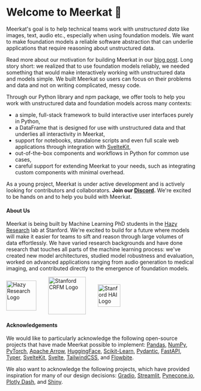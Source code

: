 # Welcome to Meerkat 🔮

Meerkat's goal is to help technical teams work with *unstructured data* like images, text, audio etc., especially when using foundation models. We want to make foundation models a reliable software abstraction that can underlie applications that require reasoning about unstructured data.

Read more about our motivation for building Meerkat in our [blog post](https://hazyresearch.github.io/blog/meerkat). Long story short: we realized that to use foundation models reliably, we needed something that would make interactively working with unstructured data and models simple. We built Meerkat so users can focus on their problems and data and not on writing complicated, messy code.

Through our Python library and npm package, we offer tools to help you work with unstructured data and foundation models across many contexts:
- a simple, full-stack framework to build interactive user interfaces purely in Python,
- a DataFrame that is designed for use with unstructured data and that underlies all interactivity in Meerkat,
- support for notebooks, standalone scripts and even full scale web applications through integration with [SvelteKit](https://kit.svelte.dev/),
- out-of-the-box components and workflows in Python for common use cases,
- careful support for extending Meerkat to your needs, such as integrating custom components with minimal overhead.

As a young project, Meerkat is under active development and is actively looking for contributors and collaborators. **Join our [Discord](https://discord.gg/pw8E4Q26Tq).**  We're excited to be hands on and to help you build with Meerkat.
<!-- 
**Philosophy.** Our design philosophy is to give technically minded users the opportunity to extend and tinker to customize Meerkat to your liking, while giving most users the ability to use Meerkat without worrying about the details. 
We hope to make implementation decisions that prioritize simplicity, productivity and ergonomics over technical pyrotechnics and bloat.
 -->
#### About Us
Meerkat is being built by Machine Learning PhD students in the [Hazy Research](https://hazyresearch.stanford.edu) lab at Stanford. We're excited to build for a future where models will make it easier for teams to sift and reason through large volumes of data effortlessly. We have varied research backgrounds and have done research that touches all parts of the machine learning process: we've created new model architectures, studied model robustness and evaluation, worked on advanced applications ranging from audio generation to medical imaging, and contributed directly to the emergence of foundation models.


<div style="display: flex; gap: 2rem; align-items: center;">
    <a href="https://hazyresearch.github.io/">
        <img
            src="https://hazyresearch.stanford.edu/hazy-logo.png"
            alt="Hazy Research Logo"
            style="height: 80px;"
        />
    </a>
    <a href="https://crfm.stanford.edu/">
        <img
            src="https://crfm.stanford.edu/static/img/header/crfm-rgb.png"
            alt="Stanford CRFM Logo"
            style="height: 100px;"
        />
    </a>
    <a href="https://hai.stanford.edu/">
        <img
            src="https://hai.stanford.edu/themes/hai/stanford_basic_hai/lockup.svg"
            alt="Stanford HAI Logo"
            style="height: 60px;"
        />
    </a>
</div>

#### Acknowledgements
We would like to particularly acknowledge the following open-source projects that have made Meerkat possible to implement: [Pandas](https://pandas.pydata.org/), [NumPy](https://numpy.org/), [PyTorch](https://pytorch.org/), [Apache Arrow](https://arrow.apache.org/), [HuggingFace](https://huggingface.co/), [Scikit-Learn](https://scikit-learn.org/), [Pydantic](https://pydantic-docs.helpmanual.io/), [FastAPI](https://fastapi.tiangolo.com/), [Typer](https://typer.tiangolo.com/), [SvelteKit](https://kit.svelte.dev/), [Svelte](https://svelte.dev/), [TailwindCSS](https://tailwindcss.com/), and [Flowbite](https://flowbite.com/).

We also want to acknowledge the following projects, which have provided inspiration for many of our design decisions: [Gradio](https://gradio.app/), [Streamlit](https://streamlit.io/), [Pynecone.io](https://pynecone.io/), [Plotly Dash](https://plotly.com/dash/), and [Shiny](https://github.com/rstudio/py-shiny).
